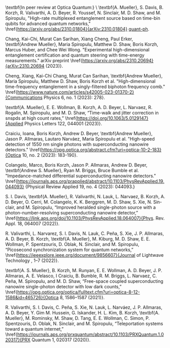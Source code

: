 
\textbf{In peer review at Optica Quantum:} \\
\textbf{A. Mueller}, S. Davis, B. Korzh, R. Valivarthi, A. D. Beyer, R. Youssef, N. Sinclair, M. D. Shaw, and M. Spiropulu, "High-rate multiplexed entanglement source based on time-bin qubits for advanced quantum networks," \href{https://arxiv.org/abs/2310.01804}{arXiv:2310.01804} [quant-ph](2023).

Chang, Kai-Chi, Murat Can Sarihan, Xiang Cheng, Paul Erker, \textbf{Andrew Mueller}, Maria Spiropulu, Matthew D. Shaw, Boris Korzh, Marcus Huber, and Chee Wei Wong. "Experimental high-dimensional entanglement certification and quantum steering with time-energy measurements." arXiv preprint \href{https://arxiv.org/abs/2310.20694}{arXiv:2310.20694 (2023)}.

Cheng, Xiang, Kai-Chi Chang, Murat Can Sarihan, \textbf{Andrew Mueller}, Maria Spiropulu, Matthew D. Shaw, Boris Korzh et al. "High-dimensional time-frequency entanglement in a singly-filtered biphoton frequency comb." \href{https://www.nature.com/articles/s42005-023-01370-2}{Communications Physics 6, no. 1 (2023): 278}.

\textbf{A. Mueller}, E. E. Wollman, B. Korzh, A. D. Beyer, L. Narvaez, R. Rogalin, M. Spiropulu, and M. D. Shaw, “Time-walk and jitter correction in snspds at high count rates,” \href{https://doi.org/10.1063/5.0129147}{Applied Physics Letters 122, 044001 (2023)}.

Craiciu, Ioana, Boris Korzh, Andrew D. Beyer, \textbf{Andrew Mueller}, Jason P. Allmaras, Lautaro Narváez, Maria Spiropulu et al. "High-speed detection of 1550 nm single photons with superconducting nanowire detectors." \href{https://opg.optica.org/abstract.cfm?uri=optica-10-2-183}{Optica 10, no. 2 (2023): 183-190}.

Colangelo, Marco, Boris Korzh, Jason P. Allmaras, Andrew D. Beyer, \textbf{Andrew S. Mueller}, Ryan M. Briggs, Bruce Bumble et al. "Impedance-matched differential superconducting nanowire detectors." \href{https://journals.aps.org/prapplied/abstract/10.1103/PhysRevApplied.19.044093} {Physical Review Applied 19, no. 4 (2023): 044093.}

S. I. Davis, \textbf{A. Mueller}, R. Valivarthi, N. Lauk, L. Narvaez, B. Korzh, A. D. Beyer, O. Cerri, M. Colangelo, K. K. Berggren, M. D. Shaw, S. Xie, N. Sin- clair, and M. Spiropulu, “Improved heralded single-photon source with a photon-number-resolving superconducting nanowire detector,” \href{https://link.aps.org/doi/10.1103/PhysRevApplied.18.064007}{Phys. Rev. Appl. 18, 064007 (2022)}.

R. Valivarthi, L. Narvarez, S. I. Davis, N. Lauk, C. Peña, S. Xie, J. P. Allmaras, A. D. Beyer, B. Korzh, \textbf{A. Mueller}, M. Kiburg, M. D. Shaw, E. E. Wollman, P. Spentzouris, D. Oblak, N. Sinclair, and M. Spiropulu, “Picosecond synchronization system for quantum networks,” \href{https://ieeexplore.ieee.org/document/9856607}{Journal of Lightwave Technology , 1–7 (2022)}.

\textbf{A. S. Mueller}, B. Korzh, M. Runyan, E. E. Wollman, A. D. Beyer, J. P. Allmaras, A. E. Velasco, I Craiciu, B. Bumble, R. M. Briggs, L. Narvaez, C. Peña, M. Spiropulu, and M. D. Shaw, “Free-space coupled superconducting nanowire single-photon detector with low dark counts,” \href{https://opg.optica.org/optica/fulltext.cfm?uri=optica-8-12-1586&id=465726}{Optica 8, 1586–1587 (2021)}.


R. Valivarthi, S. I. Davis, C. Peña, S. Xie, N. Lauk, L. Narváez, J. P. Allmaras, A. D. Beyer, Y. Gim M. Hussein, G. Iskander, H. L. Kim, B. Korzh, \textbf{A. Mueller}, M. Rominsky, M. Shaw, D. Tang, E. E. Wollman, C. Simon, P. Spentzouris, D. Oblak, N. Sinclair, and M. Spiropulu, “Teleportation systems toward a quantum internet,” \href{https://journals.aps.org/prxquantum/abstract/10.1103/PRXQuantum.1.020317}{PRX Quantum 1, 020317 (2020)}.